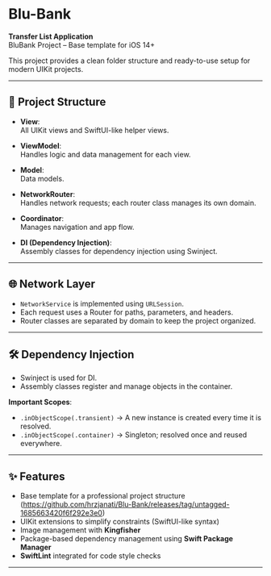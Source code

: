 # Blu-Bank

**Transfer List Application**  
BluBank Project – Base template for iOS 14+  

This project provides a clean folder structure and ready-to-use setup for modern UIKit projects.

---

## 📁 Project Structure

- **View**:  
  All UIKit views and SwiftUI-like helper views.

- **ViewModel**:  
  Handles logic and data management for each view.

- **Model**:  
  Data models.

- **NetworkRouter**:  
  Handles network requests; each router class manages its own domain.

- **Coordinator**:  
  Manages navigation and app flow.

- **DI (Dependency Injection)**:  
  Assembly classes for dependency injection using Swinject.

---

## 🌐 Network Layer

- `NetworkService` is implemented using `URLSession`.  
- Each request uses a Router for paths, parameters, and headers.  
- Router classes are separated by domain to keep the project organized.  

---

## 🛠 Dependency Injection

- Swinject is used for DI.  
- Assembly classes register and manage objects in the container.  

**Important Scopes**:  
- `.inObjectScope(.transient)` → A new instance is created every time it is resolved.  
- `.inObjectScope(.container)` → Singleton; resolved once and reused everywhere.  

---

## ✨ Features

- Base template for a professional project structure  (https://github.com/hrzjanati/Blu-Bank/releases/tag/untagged-1685663420f6f292e3e0)
- UIKit extensions to simplify constraints (SwiftUI-like syntax)  
- Image management with **Kingfisher**  
- Package-based dependency management using **Swift Package Manager**  
- **SwiftLint** integrated for code style checks  

---

